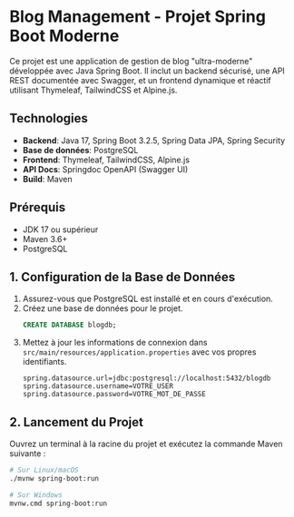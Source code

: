 # Blog Management - Projet Spring Boot Moderne

Ce projet est une application de gestion de blog "ultra-moderne" développée avec Java Spring Boot. Il inclut un backend sécurisé, une API REST documentée avec Swagger, et un frontend dynamique et réactif utilisant Thymeleaf, TailwindCSS et Alpine.js.

## Technologies

- **Backend**: Java 17, Spring Boot 3.2.5, Spring Data JPA, Spring Security
- **Base de données**: PostgreSQL
- **Frontend**: Thymeleaf, TailwindCSS, Alpine.js
- **API Docs**: Springdoc OpenAPI (Swagger UI)
- **Build**: Maven

## Prérequis

- JDK 17 ou supérieur
- Maven 3.6+
- PostgreSQL

## 1. Configuration de la Base de Données

1.  Assurez-vous que PostgreSQL est installé et en cours d'exécution.
2.  Créez une base de données pour le projet.
    ```sql
    CREATE DATABASE blogdb;
    ```
3.  Mettez à jour les informations de connexion dans `src/main/resources/application.properties` avec vos propres identifiants.
    ```properties
    spring.datasource.url=jdbc:postgresql://localhost:5432/blogdb
    spring.datasource.username=VOTRE_USER
    spring.datasource.password=VOTRE_MOT_DE_PASSE
    ```

## 2. Lancement du Projet

Ouvrez un terminal à la racine du projet et exécutez la commande Maven suivante :

```bash
# Sur Linux/macOS
./mvnw spring-boot:run

# Sur Windows
mvnw.cmd spring-boot:run